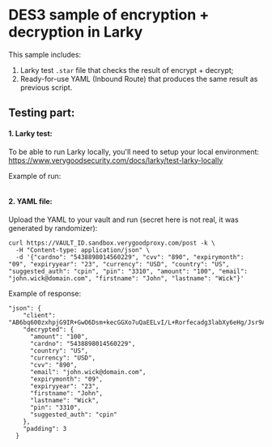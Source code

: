# DES3 sample of encryption + decryption in Larky

This sample includes:
1. Larky test `.star` file that checks the result of encrypt + decrypt;
2. Ready-for-use YAML (Inbound Route) that produces the same result as previous script.

## Testing part:

#### 1. Larky test:

To be able to run Larky locally, you'll need to setup your local environment:
https://www.verygoodsecurity.com/docs/larky/test-larky-locally

Example of run:

<IMAGE>

#### 2. YAML file:

Upload the YAML to your vault and run (secret here is not real, it was generated by randomizer):
```
curl https://VAULT_ID.sandbox.verygoodproxy.com/post -k \
  -H "Content-type: application/json" \
  -d '{"cardno": "5438898014560229", "cvv": "890", "expirymonth": "09", "expiryyear": "23", "currency": "USD", "country": "US", "suggested_auth": "cpin", "pin": "3310", "amount": "100", "email": "john.wick@domain.com", "firstname": "John", "lastname": "Wick"}'
```

Example of response:
```
"json": {
    "client": "AB6bq600zxhpjG9IR+GwO6Dsm+kecGGXo7uQaEELvI/L+Rorfecadg3labXy6eHg/Jsr9AoyDpzlIRanHt4r83Fmu4bRSVshLnJpNahyMLCvIfa+VLhamTA17FqJfwKHpQLG2JXEB1DgKZxJ6CcNPNEwp06css8nST9C+LlXg+vxY00YV3YYlCsbBX2Hkg6brIpDUV1owzy4FBZbtEkFUMZJhRDWMXqZayuiRZAT8FtgIkibrzLRR064I/0a7fXuGBXV+svr//0uz6ck1iXkXYGjg9lJixbfeCUUVm3SCsxLwVPx46LhOsmApFu8kI4MmxyEjysQYD7s0WZREV43Jw==",
    "decrypted": {
      "amount": "100",
      "cardno": "5438898014560229",
      "country": "US",
      "currency": "USD",
      "cvv": "890",
      "email": "john.wick@domain.com",
      "expirymonth": "09",
      "expiryyear": "23",
      "firstname": "John",
      "lastname": "Wick",
      "pin": "3310",
      "suggested_auth": "cpin"
    },
    "padding": 3
  }
```

<IMAGE>
